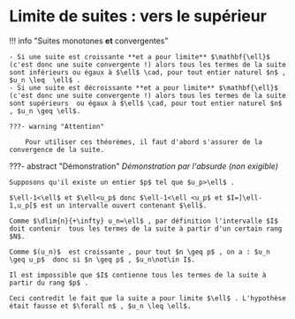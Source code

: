 # Limite de suites : vers le supérieur

!!! info "Suites monotones **et** convergentes"

    - Si une suite est croissante **et a pour limite** $\mathbf{\ell}$ (c'est donc une suite convergente !) alors tous les termes de la suite sont inférieurs ou égaux à $\ell$ \cad, pour tout entier naturel $n$ , $u_n \leq  \ell$ .
    - Si une suite est décroissante **et a pour limite** $\mathbf{\ell}$ (c'est donc une suite convergente !) alors tous les termes de la suite sont supérieurs  ou égaux à $\ell$ \cad, pour tout entier naturel $n$ , $u_n \geq \ell$.

    ???- warning "Attention"

        Pour utiliser ces théorèmes, il faut d'abord s'assurer de la convergence de la suite.

???- abstract "Démonstration"
    _Démonstration par l'absurde (non exigible)_

    Supposons qu'il existe un entier $p$ tel que $u_p>\ell$ .

    $\ell-1<\ell$ et $\ell<u_p$ donc $\ell-1<\ell <u_p$ et $I=]\ell-1,u_p[$ est un intervalle ouvert contenant $\ell$.

    Comme $\dlim{n}{+\infty} u_n=\ell$ , par définition l'intervalle $I$ doit contenir  tous les termes de la suite à partir d'un certain rang $N$.

    Comme $(u_n)$  est croissante , pour tout $n \geq p$ , on a : $u_n \geq u_p$  donc si $n \geq p$ , $u_n\not\in I$.

    Il est impossible que $I$ contienne tous les termes de la suite à partir du rang $p$ .

    Ceci contredit le fait que la suite a pour limite $\ell$ . L'hypothèse était fausse et $\forall n$ , $u_n \leq \ell$.